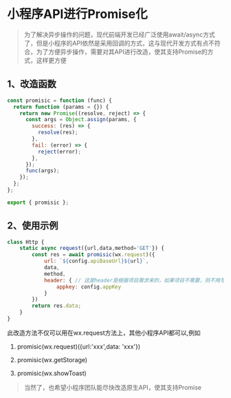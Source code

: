 # 小程序API进行Promise化

> 为了解决异步操作的问题，现代前端开发已经广泛使用await/async方式了，但是小程序的API依然是采用回调的方式，这与现代开发方式有点不符合，为了方便异步操作，需要对其API进行改造，使其支持Promise的方式，这样更方便



## 1、改造函数

```javascript
const promisic = function (func) {
  return function (params = {}) {
    return new Promise((resolve, reject) => {
      const args = Object.assign(params, {
        success: (res) => {
          resolve(res);
        },
        fail: (error) => {
          reject(error);
        },
      });
      func(args);
    });
  };
};

export { promisic };
```



## 2、使用示例

```javascript
class Http {
    static async request({url,data,method='GET'}) {
        const res = await promisic(wx.request)({
            url: `${config.apiBaseUrl}${url}`,
            data,
            method,
            header: { // 这是header是根据项目需求来的，如果项目不需要，则不用写
                appkey: config.appKey
            }
        })
        return res.data;
    }
}
```



此改造方法不仅可以用在wx.request方法上，其他小程序API都可以,例如

1. promisic(wx.request)({url:'xxx',data: 'xxx'})

2. promisic(wx.getStorage)

3. promisic(wx.showToast)



> 当然了，也希望小程序团队能尽快改造原生API，使其支持Promise